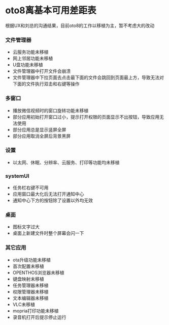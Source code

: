 # oto8离基本可用差距表

根据UX和刘总的沟通结果，目前oto8的工作以移植为主，暂不考虑大的改动

### 文件管理器
- 云服务功能未移植  
- 网上邻居功能未移植  
- U盘功能未移植  
- 文件管理器中打开文件会崩溃  
- 文件管理器中下拉页面去点击最下面的文件会跳回到页面最上方，导致无法对下面的文件执行双击和右键等操作  

### 多窗口
- 播放微信视频时的窗口旋转功能未移植  
- 部分应用初始打开窗口过小，提示打开权限的页面显示不出按钮，导致应用无法使用  
- 部分应用总是显示竖屏全屏
- 部分应用取消全屏后背景黑屏  

### 设置
- 以太网、休眠、分辨率、云服务、打印等功能均未移植  

### systemUI
- 任务栏右键不可用  
- 应用窗口最大化后无法打开通知中心  
- 通知中心下方的按钮除了设置以外均无效  

### 桌面
- 图标文字过大  
- 桌面上新建文件时整个屏幕会闪一下  

### 其它应用
- ota升级功能未移植  
- 首次配置未移植  
- OPENTHOS浏览器未移植  
- 键盘映射未移植  
- 任务管理器未移植  
- 权限管理器未移植  
- 文本编辑器未移植  
- VLC未移植
- mopria打印功能未移植  
- 录音机打开后提示停止运行  
